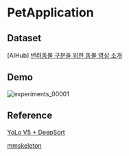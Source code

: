 # PetApplication

## Dataset

[AIHub] [반려동물 구분을 위한 동물 영상 소개](https://aihub.or.kr/aidata/34146)

## Demo

![experiments_00001](https://user-images.githubusercontent.com/62324508/155103430-87c03491-067e-4ff9-8633-3ed349fd268b.gif)


## Reference

[YoLo V5 + DeepSort](https://github.com/mikel-brostrom/Yolov5_DeepSort_Pytorch)

[mmskeleton](https://github.com/open-mmlab/mmskeleton)


